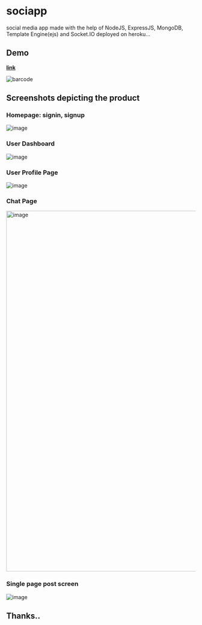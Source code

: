 # sociapp
social media app made with the help of NodeJS, ExpressJS, MongoDB, Template Engine(ejs) and Socket.IO deployed on heroku... 

## Demo 
**[link](https://bit.ly/3wA4Hqe)**

![barcode](https://github.com/ntstet/sociapp/blob/master/images/barcode.png/)

## Screenshots depicting the product

### Homepage: signin, signup
![image](https://user-images.githubusercontent.com/95043790/179776897-f1ee0d86-6743-4eeb-9125-f1956d03b876.png)

### User Dashboard
![image](https://user-images.githubusercontent.com/95043790/179777073-35e0d31c-2ccc-4aa1-8efc-533d50489400.png)

### User Profile Page
![image](https://user-images.githubusercontent.com/95043790/179777224-6f48f566-56de-4f68-92d9-f97d1533b29f.png)

### Chat Page
<img width="960" alt="image" src="https://user-images.githubusercontent.com/95043790/179778123-f11a41b1-b19a-4e3c-80ce-d745a09c6b39.png">

### Single page post screen
![image](https://user-images.githubusercontent.com/95043790/179778279-bb8b5e26-79a7-48a3-a424-279dff1247bb.png)

## Thanks..
